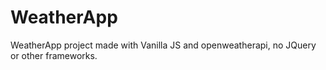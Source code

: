 # WeatherApp
WeatherApp project made with Vanilla JS and openweatherapi, no JQuery or other frameworks.
